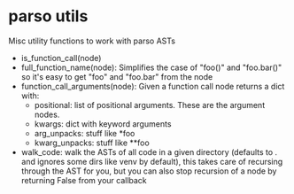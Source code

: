# parso utils
Misc utility functions to work with parso ASTs

- is_function_call(node)
- full_function_name(node): Simplifies the case of "foo()" and "foo.bar()" so it's easy to get "foo" and "foo.bar" from the node
- function_call_arguments(node):  Given a function call node returns a dict with:
    - positional: list of positional arguments. These are the argument nodes.
    - kwargs: dict with keyword arguments
    - arg_unpacks: stuff like *foo
    - kwarg_unpacks: stuff like **foo
- walk_code: walk the ASTs of all code in a given directory (defaults to . and ignores some dirs like venv by default), 
  this takes care of recursing through the AST for you, but you can also stop recursion of a node by returning False from your callback
